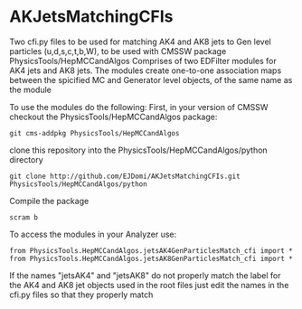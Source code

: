 # AKJetsMatchingCFIs
Two cfi.py files to be used for matching AK4 and AK8 jets to Gen level particles (u,d,s,c,t,b,W), to be used with CMSSW package PhysicsTools/HepMCCandAlgos
Comprises of two EDFilter modules for AK4 jets and AK8 jets. 
The modules create one-to-one association maps between the spicified MC and Generator level objects, of the same name as the module

To use the modules do the following:
First, in your version of CMSSW checkout the PhysicsTools/HepMCCandAlgos package:

    git cms-addpkg PhysicsTools/HepMCCandAlgos
    
clone this repository into the PhysicsTools/HepMCCandAlgos/python directory

    git clone http://github.com/EJDomi/AKJetsMatchingCFIs.git PhysicsTools/HepMCCandAlgos/python
    
Compile the package
  
    scram b
    
To access the modules in your Analyzer use:

    from PhysicsTools.HepMCCandAlgos.jetsAK4GenParticlesMatch_cfi import *
    from PhysicsTools.HepMCCandAlgos.jetsAK8GenParticlesMatch_cfi import *
    
If the names "jetsAK4" and "jetsAK8" do not properly match the label for the AK4 and AK8 jet objects used in the root files just edit the names in the cfi.py files so that they properly match
